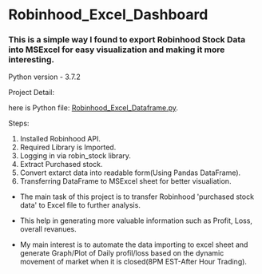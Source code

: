 # Robinhood_Excel_Dashboard

### This is a simple way I found to export Robinhood Stock Data into MSExcel for easy visualization and making it more interesting.

Python version - 3.7.2

Project Detail:

here is Python file: [Robinhood_Excel_Dataframe.py](https://github.com/dhruvsp/Robinhood_Excel_Dahsboard/blob/main/Robinhood_Excel_Dataframe.py). 

Steps:
1. Installed Robinhood API.
2. Required Library is Imported.
3. Logging in via robin_stock library.
4. Extract Purchased stock.
5. Convert extarct data into readable form(Using Pandas DataFrame).
6. Transferring DataFrame to MSExcel sheet for better visualiation.

* The main task of this project is to transfer Robinhood 'purchased stock data' to Excel file to further analysis.

* This help in generating more valuable information such as Profit, Loss, overall revanues.

* My main interest is to automate the data importing to excel sheet and generate Graph/Plot of Daily profil/loss based on the dynamic movement of market when it is closed(8PM EST-After Hour Trading).
